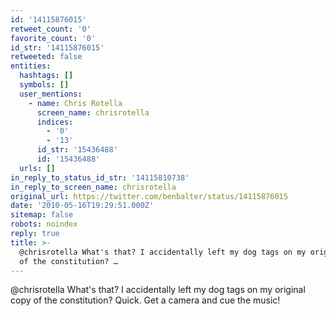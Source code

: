 ```yaml
---
id: '14115876015'
retweet_count: '0'
favorite_count: '0'
id_str: '14115876015'
retweeted: false
entities:
  hashtags: []
  symbols: []
  user_mentions:
    - name: Chris Rotella
      screen_name: chrisrotella
      indices:
        - '0'
        - '13'
      id_str: '15436488'
      id: '15436488'
  urls: []
in_reply_to_status_id_str: '14115810738'
in_reply_to_screen_name: chrisrotella
original_url: https://twitter.com/benbalter/status/14115876015
date: '2010-05-16T19:29:51.000Z'
sitemap: false
robots: noindex
reply: true
title: >-
  @chrisrotella What's that? I accidentally left my dog tags on my original copy
  of the constitution? …
---
```


@chrisrotella What's that? I accidentally left my dog tags on my original copy of the constitution? Quick. Get a camera and cue the music!